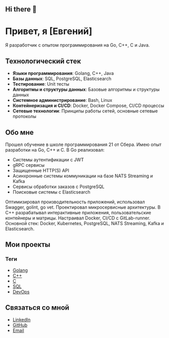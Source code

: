 ## Hi there 👋


# Привет, я [Евгений]

Я разработчик c опытом программирования на Go, C++, С и Java. 


## Технологический стек

- **Языки программирования**: Golang, C++, Java
- **Базы данных**: SQL, PostgreSQL, Elasticsearch
- **Тестирование**: Unit тесты
- **Алгоритмы и структуры данных**: Базовые алгоритмы и структуры данных
- **Системное администрирование**: Bash, Linux
- **Контейнеризация и CI/CD**: Docker, Docker Compose, CI/CD процессы
- **Сетевые технологии**: Принципы работы сетей, основные сетевые протоколы

## Обо мне

Прошел обучение в школе программирования 21 от Сбера. Имею опыт разработки на Go, C++ и C. В Go реализовал:

- Системы аутентификации с JWT
- gRPC сервисы
- Защищенные HTTP(S) API
- Асинхронные системы коммуникации на базе NATS Streaming и Kafka
- Сервисы обработки заказов с PostgreSQL
- Поисковые системы с Elasticsearch

Оптимизировал производительность приложений, использовал Swagger, golint, go vet. Проектировал микросервисные архитектуры. В C++ разрабатывал интерактивные приложения, пользовательские контейнеры и матрицы. Настраивал Docker, CI/CD с GitLab-runner. Основной стек: Docker, Kubernetes, PostgreSQL, NATS Streaming, Kafka и Elasticsearch.

## Мои проекты

### Теги

- [Golang](https://github.com/search?q=user%3Aваш_логин+topic%3Agolang&type=repositories)
- [C++](https://github.com/search?q=user%3Aваш_логин+topic%3Acpp&type=repositories)
- [C](https://github.com/search?q=user%3Aваш_логин+topic%3Ac&type=repositories)
- [SQL](https://github.com/search?q=user%3Aваш_логин+topic%3Asql&type=repositories)
- [DevOps](https://github.com/search?q=user%3Aваш_логин+topic%3Adevops&type=repositories)

## Связаться со мной

- [LinkedIn](ваша_ссылка)
- [GitHub](ваша_ссылка)
- [Email](mailto:ваша_почта)


<!--
**zzzhenekkk/zzzhenekkk** is a ✨ _special_ ✨ repository because its `README.md` (this file) appears on your GitHub profile.

Here are some ideas to get you started:

- 🔭 I’m currently working on ...
- 🌱 I’m currently learning ...
- 👯 I’m looking to collaborate on ...
- 🤔 I’m looking for help with ...
- 💬 Ask me about ...
- 📫 How to reach me: ...
- 😄 Pronouns: ...
- ⚡ Fun fact: ...
-->
